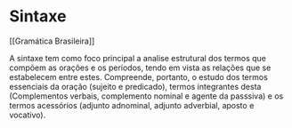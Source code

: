 # Sintaxe
[[Gramática Brasileira]]

A sintaxe tem como foco principal a analise estrutural dos termos que compõem as orações e os períodos, tendo em vista as relações que se estabelecem entre estes. Compreende, portanto, o estudo dos termos essenciais da oração (sujeito e predicado), termos integrantes desta (Complementos verbais, complemento nominal e agente da passsiva) e os termos acessórios (adjunto adnominal, adjunto adverbial, aposto e vocativo).
